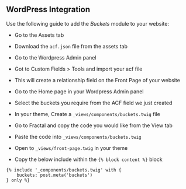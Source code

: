 ## WordPress Integration

Use the following guide to add the *Buckets* module to your website:

- Go to the Assets tab

- Download the `acf.json` file from the assets tab 

- Go to the Wordpress Admin panel

- Got to Custom Fields > Tools and import your acf file

- This will create a relationship field on the Front Page of your website

- Go to the Home page in your Wordpress Admin panel

- Select the buckets you require from the ACF field we just created

- In your theme, Create a `_views/components/buckets.twig` file

- Go to Fractal and copy the code you would like from the View tab

- Paste the code into `_views/components/buckets.twig`

- Open to `_views/front-page.twig` in your theme

- Copy the below include within the `{% block content %}` block

```
{% include '_components/buckets.twig' with {
    buckets: post.meta('buckets')
} only %}
```